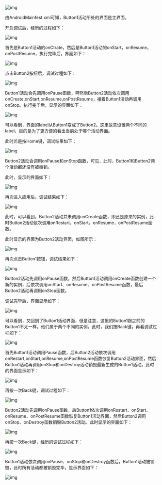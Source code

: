 ![img](实验报告1.assets/wps1.jpg)

由AndroidMainfest.xml可知，Button1活动所处的界面是主界面。

开启调试后，经历的过程如下：

![img](实验报告1.assets/wps2.jpg) 

首先是Button1活动的onCtrate，然后是Button1活动的onStart，onResume，onPostResume，执行完毕后，界面如下：

![img](实验报告1.assets/wps3.jpg) 

点击Button2按钮后，调试过程如下：

![img](实验报告1.assets/wps4.jpg) 

Button1活动会先调用onPause函数，啊然后Button2活动依次调用onCreate,onStart,onResume,onPostResume，接着Button1活动再调用onStop。执行完毕后，显示的界面如下：

![img](实验报告1.assets/wps5.jpg) 

可以看到，界面的label从Button1变成了Button2。这里故意设置两个不同的label，目的是为了更方便的看出当前处于哪个活动界面。

此时若是按Home键，调试结果如下：

![img](实验报告1.assets/wps6.jpg) 

Button2活动会调用onPause和onStop函数，可见，此时，Button1和Button2两个活动都还没有被撤销。

此时，显示的界面如下：

![img](实验报告1.assets/wps7.jpg) 

再次进入应用后，调试结果如下：

![img](实验报告1.assets/wps8.jpg) 

此时，可以看到，Button2活动并未调用onCreate函数，即还是原来的实例，此时Button2活动依次调用onRestart，onStart，onResume，onPostResume函数。

此时显示的界面为Button2活动界面，如图所示：

![img](实验报告1.assets/wps9.jpg) 

再次点击Button1按钮，调试结果如下：

![img](实验报告1.assets/wps10.jpg) 

Button2活动先调用onPause函数，然后Button1活动调用onCreate函数创建一个新的实例，后依次调用onStart、onResume、onPostResume函数，最后Button2活动再调用onStop函数。

调试完毕后，界面显示如下：

![img](实验报告1.assets/wps11.jpg) 

可以看到，又回到了Button1活动界面，但是注意，这里的Button1跟之前的Button1不太一样，他们属于两个不同的实例。此时，我们按Back键，再看调试过程如下：

![img](实验报告1.assets/wps12.jpg) 

首先Button1活动调用Pause函数，后Button2活动依次调用onRestart,onStart,onResume,onPostResume函数恢复Button2活动界面，然后Button1活动再调用onStop和onDestroy活动销毁最新生成的Button1活动。此时的界面显示如下：

![img](实验报告1.assets/wps13.jpg) 

再按一次Back键，调试过程如下：

![img](实验报告1.assets/wps14.jpg) 

Button2活动先调用onPause函数，后Button1依次调用onRestart、onStart、onResume、onPostResume函数恢复Button1活动界面，然后Button2调用onStop、onDestroy函数销毁Button2活动。此时显示的界面如下：

![img](实验报告1.assets/wps15.jpg) 

再按一次Back键，经历的调试过程如下：

![img](实验报告1.assets/wps16.jpg) 

Button1活动依次调用onPause、onStop和onDestroy函数后，Button1活动被销毁，此时所有活动都被销毁完毕，显示界面如下：

![img](实验报告1.assets/wps17.jpg) 